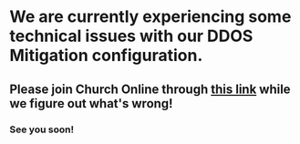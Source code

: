 # We are currently experiencing some technical issues with our DDOS Mitigation configuration.

## Please join Church Online through [this link](https://hc3church.online.church) while we figure out what's wrong!

### See you soon!
